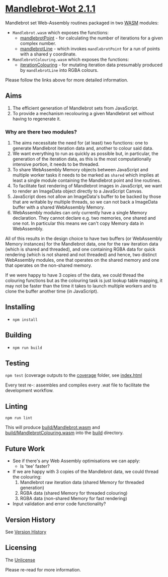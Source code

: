 # [Mandlebrot-Wot 2.1.1](https://github.com/chrisdenman/mandlebrot-wot)

Mandlebrot set Web-Assembly routines packaged in two [WASM](https://webassembly.org/) modules:

- `Mandlebrot.wasm` which exposes the functions:
    - [mandlebrotPoint](src/Mandlebrot.wat) - for calculating the number of iterations for a given complex number.
    - [mandlebrotLine](src/Mandlebrot.wat) - which invokes `mandlebrotPoint` for a run of points with a shared y
      coordinate.
- `MandlebrotColouring.wasm` which exposes the functions:
    - [iterationColouring](src/MandlebrotColouring.wat) - for mutating iteration data presumably produced
      by `mandlebrotLine` into RGBA colours.

Please follow the links above for more detailed information.

## Aims

1. The efficient generation of Mandlebrot sets from JavaScript.
2. To provide a mechanism recolouring a given Mandlebrot set without having to regenerate it.

### Why are there two modules?

1. The aims necessitate the need for (at least) two functions: one to generate Mandlebrot iteration data and, another to
   colour said data.
2. We want everything to run as quickly as possible but, in particular, the generation of the iteration data, as this is
   the most computationally intensive portion, it needs to be threaded.
3. To share WebAssembly Memory objects between JavaScript and multiple worker tasks it needs to be marked as `shared`
   which implies at least a single module containing the Mandlebrot point and line routines.
4. To facilitate fast rendering of Mandlebrot images in JavaScript, we want to render an ImageData object directly to a
   JavaScript Canvas.
5. JavaScript does not allow an ImageData's buffer to be backed by those that are writable by multiple threads, so we
   can
   not back a ImageData buffer with a shared WebAssembly Memory.
6. WebAssembly modules can only currently have a single Memory declaration. They cannot declare e.g. two memories, one
   shared and one not. In particular this means we can't copy Memory data in WebAssembly.

All of this results in the design choice to have two buffers (or WebAssembly Memory instances)
for the Mandlebrot data, one for the raw iteration data (which is shared and threaded), and one containing RGBA data for
quick rendering (which is not shared and not threaded) and hence, two distinct WebAssembly modules, one that operates on
the shared memory and one that operates on the non-shared memory.

If we were happy to have 3 copies of the data, we could thread the colouring functions but as the colouring task is just
lookup table mapping, it may not be faster than the time it takes to launch multiple workers and to clone the buffer
another time (in JavaScript).

## Installing

- `npm install`

## Building

- `npm run build`

## Testing

`npm test` (coverage outputs to the [coverage](coverage) folder, see [index.html](./coverage/lcov-report/index.html)

Every test re-: assembles and compiles every .wat file to facilitate the development workflow.

## Linting

`npm run lint`

This will produce [build/Mandlebrot.wasm](build/Mandlebrot.wasm)
and [build/MandlebrotColouring.wasm](build/MandlebrotColouring.wasm) into the [build](./build) directory.

## Future Work

- See if there's any Web Assembly optimisations we can apply:
    - Is 'tee' faster?
- If we are happy with 3 copies of the Mandlebrot data, we could thread the colouring:
    1. Mandlebrot raw iteration data (shared Memory for threaded generation)
    2. RGBA data (shared Memory for threaded colouring)
    3. RGBA data (non-shared Memory for fast rendering)
- Input validation and error code functionality?

## Version History

See [Version History](./VERSIONS.md)

## Licensing

The [Unlicense](https://unlicense.org/)

Please re-read for more information.
